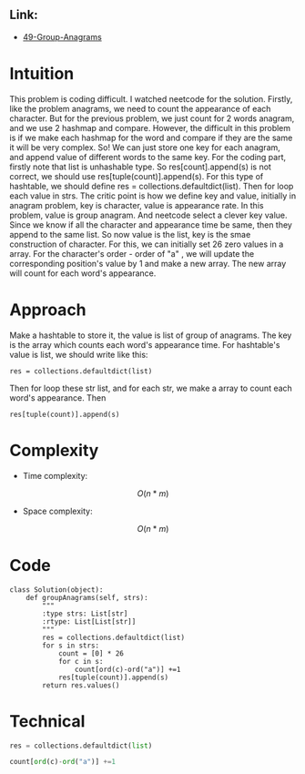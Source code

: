 ## Link:
- [49-Group-Anagrams](https://leetcode.com/problems/group-anagrams/description/)
  
# Intuition
<!-- Describe your first thoughts on how to solve this problem. -->
This problem is coding difficult. I watched neetcode for the solution. Firstly, like the problem anagrams, we need to count the appearance of each character. But for the previous problem, we just count for 2 words anagram, and we use 2 hashmap and compare. However, the difficult in this problem is if we make each hashmap for the word and compare if they are the same it will be very complex. So! We can just store one key for each anagram, and append value of different words to the same key. 
For the coding part, firstly note that list is unhashable type. So res[count].append(s) is not correct, we should use res[tuple(count)].append(s). For this type of hashtable, we should define  res = collections.defaultdict(list). Then for loop each value in strs. The critic point is how we define key and value, initially in anagram problem, key is character, value is appearance rate. In this problem, value is group anagram. And neetcode select a clever key value. Since we know if all the character and appearance time be same, then they append to the same list. So now value is the list, key is the smae construction of character. For this, we can initially set 26 zero values in a array. For the character's order - order of "a" , we will update the corresponding position's value by 1 and make a new array. The new array will count for each word's appearance.

# Approach
<!-- Describe your approach to solving the problem. -->
Make a hashtable to store it, the value is list of group of anagrams. The key is the array which counts each word's appearance time. For hashtable's value is list, we should write like this:

    res = collections.defaultdict(list)
Then for loop these str list, and for each str, we make a array to count each word's appearance. Then

    res[tuple(count)].append(s)


# Complexity
- Time complexity:
<!-- Add your time complexity here, e.g. $$O(n)$$ -->
 $$O(n*m)$$ 

- Space complexity:
<!-- Add your space complexity here, e.g. $$O(n)$$ -->
 $$O(n*m)$$ 
# Code
```
class Solution(object):
    def groupAnagrams(self, strs):
        """
        :type strs: List[str]
        :rtype: List[List[str]]
        """
        res = collections.defaultdict(list)
        for s in strs:
            count = [0] * 26
            for c in s:
                count[ord(c)-ord("a")] +=1
            res[tuple(count)].append(s)
        return res.values()
```

# Technical
```python
res = collections.defaultdict(list)
```
```python
count[ord(c)-ord("a")] +=1
```

